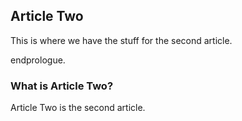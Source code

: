 ## Article Two

This is where we have the stuff for the second article.

endprologue.


### What is Article Two?

Article Two is the second article.
